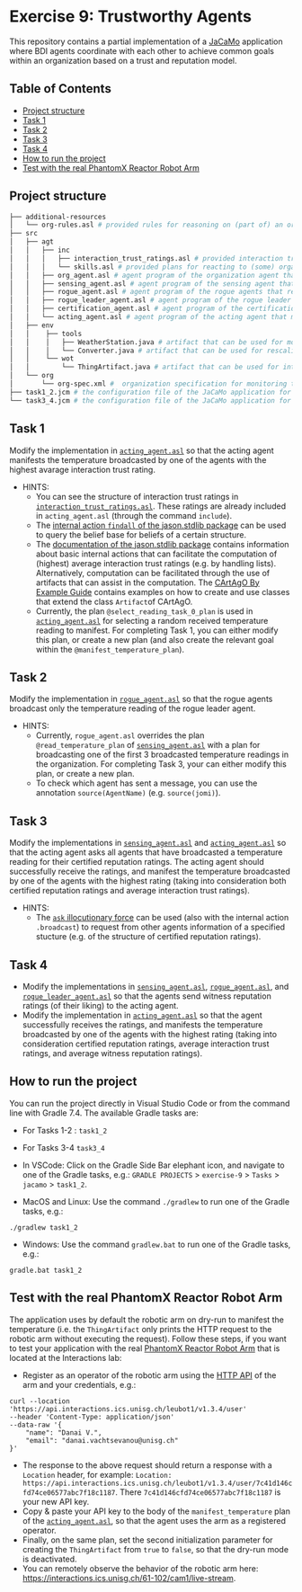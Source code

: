 # Exercise 9: Trustworthy Agents

This repository contains a partial implementation of a [JaCaMo](https://github.com/jacamo-lang/jacamo) application where BDI agents coordinate with each other to achieve common goals within an organization based on a trust and reputation model.

## Table of Contents
- [Project structure](#project-structure)
- [Task 1](#task-1)
- [Task 2](#task-2)
- [Task 3](#task-3)
- [Task 4](#task-4)
- [How to run the project](#how-to-run-the-project)
- [Test with the real PhantomX Reactor Robot Arm](#test-with-the-real-phantomx-reactor-robot-arm)

## Project structure
```bash
├── additional-resources
│   └── org-rules.asl # provided rules for reasoning on (part of) an organization. Available in https://github.com/moise-lang/moise/blob/master/src/main/resources/asl/org-rules.asl
├── src
│   ├── agt
│   │   ├── inc
│   │   │   ├── interaction_trust_ratings.asl # provided interaction trust ratings of the acting agent  
│   │   │   └── skills.asl # provided plans for reacting to (some) organizational events.
│   │   ├── org_agent.asl # agent program of the organization agent that is responsible for initializing and managing a temperature monitoring organization
│   │   ├── sensing_agent.asl # agent program of the sensing agent that reads the temperature in the lab by using a weather station artifact
│   │   ├── rogue_agent.asl # agent program of the rogue agents that report temperature readings while being loyal to the rogue leader 
│   │   ├── rogue_leader_agent.asl # agent program of the rogue leader agent that reports temperature readings of its liking
│   │   ├── certification_agent.asl # agent program of the certification agent that holds and shares certified reputation ratings
│   │   └── acting_agent.asl # agent program of the acting agent that manifests the temperature in the lab by using a robotic arm Thing artifact and based on a trust and reputation model
│   ├── env
│   │    ├── tools
│   │    │   ├── WeatherStation.java # artifact that can be used for monitoring the temperature via the Open-Meteo Weather Forecast API (https://open-meteo.com/en/docs)
│   │    │   └── Converter.java # artifact that can be used for rescaling values
│   │    └── wot   
│   │        └── ThingArtifact.java # artifact that can be used for interacting with W3C Web of Things (WoT) Things
│   └── org   
│       └── org-spec.xml #  organization specification for monitoring the temperature in the lab
├── task1_2.jcm # the configuration file of the JaCaMo application for Task 1-2
└── task3_4.jcm # the configuration file of the JaCaMo application for Task 3-4
```

## Task 1
Modify the implementation in [`acting_agent.asl`](src/agt/acting_agent.asl) so that the acting agent manifests the temperature broadcasted by one of the agents with the highest avarage interaction trust rating.
- HINTS:
  - You can see the structure of interaction trust ratings in [`interaction_trust_ratings.asl`](src/agt/inc/interaction_trust_ratings.asl). These ratings are already included in `acting_agent.asl` (through the command `include`).
  - The [internal action `findall` of the jason.stdlib package](https://jason.sourceforge.net/api/jason/stdlib/findall.html) can be used to query the belief base for beliefs of a certain structure. 
  - The [documentation of the jason.stdlib package](https://jason.sourceforge.net/api/jason/stdlib/package-summary.html) contains information about basic internal actions that can facilitate the computation of (highest) average interaction trust ratings (e.g. by handling lists). Alternatively, computation can be facilitated through the use of artifacts that can assist in the computation. 
The [CArtAgO By Example Guide](https://www.emse.fr/~boissier/enseignement/maop13/courses/cartagoByExamples.pdf) contains examples on how to create and use classes that extend the class `Artifact`of CArtAgO.
  - Currently, the plan `@select_reading_task_0_plan` is used in [`acting_agent.asl`](src/agt/acting_agent.asl) for selecting a random received temperature reading to manifest. For completing Task 1, you can either modify this plan, or create a new plan (and also create the relevant goal within the `@manifest_temperature_plan`).  

## Task 2
Modify the implementation in [`rogue_agent.asl`](src/agt/rogue_agent.asl) so that the rogue agents broadcast only the temperature reading of the rogue leader agent. 
- HINTS: 
  - Currently, `rogue_agent.asl` overrides the plan `@read_temperature_plan` of [`sensing_agent.asl`](src/agt/sensing_agent.asl) with a plan for broadcasting one of the first 3 broadcasted temperature readings in the organization. For completing Task 3, your can either modify this plan, or create a new plan.
  - To check which agent has sent a message, you can use the annotation `source(AgentName)` (e.g. `source(jomi)`). 
  
## Task 3
Modify the implementations in [`sensing_agent.asl`](src/agt/sensing_agent.asl) and [`acting_agent.asl`](src/agt/acting_agent.asl) so that the acting agent asks all agents that have broadcasted a temperature reading for their certified reputation ratings. The acting agent should successfully receive the ratings, and manifest the temperature broadcasted by one of the agents with the highest rating (taking into consideration both certified reputation ratings and average interaction trust ratings).
- HINTS: 
  - The [`ask` illocutionary force](https://jason.sourceforge.net/api/jason/stdlib/send.html) can be used (also with the internal action `.broadcast`) to request from other agents information of a specified stucture (e.g. of the structure of certified reputation ratings).
  
## Task 4
- Modify the implementations in [`sensing_agent.asl`](src/agt/sensing_agent.asl), [`rogue_agent.asl`](src/agt/rogue_agent.asl), and [`rogue_leader_agent.asl`](src/agt/rogue_leader_agent.asl) so that the agents send witness reputation ratings (of their liking) to the acting agent.
- Modify the implementation in [`acting_agent.asl`](src/agt/acting_agent.asl) so that the agent successfully receives the ratings, and manifests the temperature broadcasted by one of the agents with the highest rating (taking into consideration certified reputation ratings, average interaction trust ratings, and average witness reputation ratings).

## How to run the project
You can run the project directly in Visual Studio Code or from the command line with Gradle 7.4. The available Gradle tasks are:
- For Tasks 1-2 : `task1_2`
- For Tasks 3-4 `task3_4`

- In VSCode:  Click on the Gradle Side Bar elephant icon, and navigate to one of the Gradle tasks, e.g.: `GRADLE PROJECTS` > `exercise-9` > `Tasks` > `jacamo` > `task1_2`.
- MacOS and Linux: Use the command `./gradlew` to run one of the Gradle tasks, e.g.:
```shell
./gradlew task1_2
```
- Windows: Use the command `gradlew.bat` to run one of the Gradle tasks, e.g.:
```shell
gradle.bat task1_2
```

## Test with the real PhantomX Reactor Robot Arm
The application uses by default the robotic arm on dry-run to manifest the temperature (i.e. the `ThingArtifact` only prints the HTTP request to the robotic arm without executing the request). Follow these steps, if you want to test your application with the real [PhantomX Reactor Robot Arm](https://www.trossenrobotics.com/p/phantomx-ax-12-reactor-robot-arm.aspx) that is located at the Interactions lab:
- Register as an operator of the robotic arm using the [HTTP API](https://interactions-hsg.github.io/leubot/#/user/addUser) of the arm and your credentials, e.g.:
```
curl --location 'https://api.interactions.ics.unisg.ch/leubot1/v1.3.4/user' 
--header 'Content-Type: application/json' 
--data-raw '{
    "name": "Danai V.",
    "email": "danai.vachtsevanou@unisg.ch"
}'
```
- The response to the above request should return a response with a `Location` header, for example: `Location: https://api.interactions.ics.unisg.ch/leubot1/v1.3.4/user/7c41d146cfd74ce06577abc7f18c1187`. There `7c41d146cfd74ce06577abc7f18c1187` is your new API key. 
- Copy & paste your API key to the body of the `manifest_temperature` plan of the [`acting_agent.asl`](src/agt/acting_agent.asl), so that the agent uses the arm as a registered operator.
- Finally, on the same plan, set the second initialization parameter for creating the `ThingArtifact` from `true` to `false`, so that the dry-run mode is deactivated.
- You can remotely observe the behavior of the robotic arm here: https://interactions.ics.unisg.ch/61-102/cam1/live-stream.